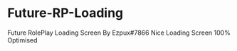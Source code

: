 # Future-RP-Loading
Future RolePlay Loading Screen
By Ezpux#7866
Nice Loading Screen
100% Optimised
